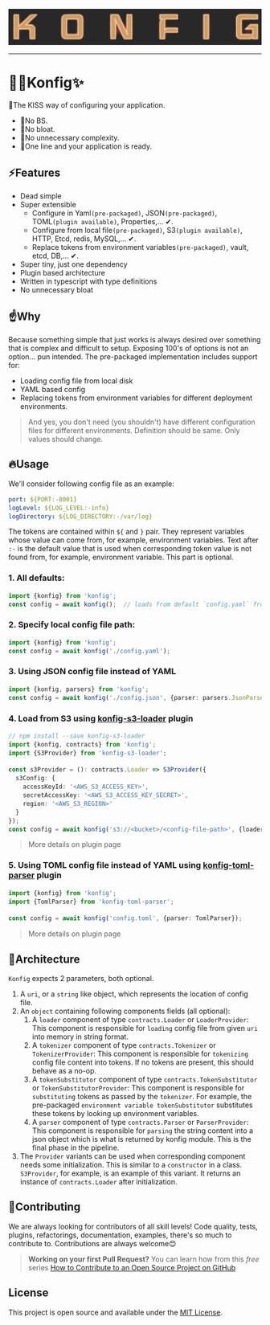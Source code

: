 ![🚀✨Konfig✨](./logo.png)

---

# 🚀✨Konfig✨
🥰The KISS way of configuring your application. 
- 👏️No BS.
- 👏No bloat.
- 👏No unnecessary complexity.
- 👏One line and your application is ready.

## ⚡️Features
* Dead simple
* Super extensible
  - Configure in Yaml`(pre-packaged)`, JSON`(pre-packaged)`, TOML`(plugin available)`, Properties,... ✔.
  - Configure from local file`(pre-packaged)`, S3`(plugin available)`, HTTP, Etcd, redis, MySQL,... ✔.
  - Replace tokens from environment variables`(pre-packaged)`, vault, etcd, DB,... ✔.
* Super tiny, just one dependency
* Plugin based architecture
* Written in typescript with type definitions
* No unnecessary bloat

## ☝️Why
Because something simple that just works is always desired over something that is complex and difficult to setup. Exposing 100's of options is not an option... pun intended. The pre-packaged implementation includes support for:
* Loading config file from local disk
* YAML based config
* Replacing tokens from environment variables for different deployment environments.
> And yes, you don't need (you shouldn't) have different configuration files for different environments. Definition should be same. Only values should change.

## 🔥Usage
We'll consider following config file as an example:
```yaml
port: ${PORT:-8001}
logLevel: ${LOG_LEVEL:-info}
logDirectory: ${LOG_DIRECTORY:-/var/log}
```
The tokens are contained within `${` and `}` pair. They represent variables whose value can come from, for example, environment variables. Text after `:-` is the default value that is used when corresponding token value is not found from, for example, environment variable. This part is optional.

### 1. All defaults:
```typescript
import {konfig} from 'konfig';
const config = await konfig();  // loads from default `config.yaml` from current directory
```

### 2. Specify local config file path:
```typescript
import {konfig} from 'konfig';
const config = await konfig('./config.yaml');
```

### 3. Using JSON config file instead of YAML
```typescript
import {konfig, parsers} from 'konfig';
const config = await konfig('./config.json', {parser: parsers.JsonParser})
```

### 4. Load from S3 using [konfig-s3-loader](https://github.com/freakynit/konfig-s3-loader) plugin
```typescript
// npm install --save konfig-s3-loader
import {konfig, contracts} from 'konfig';
import {S3Provider} from 'konfig-s3-loader';

const s3Provider = (): contracts.Loader => S3Provider({
  s3Config: {
    accessKeyId: '<AWS_S3_ACCESS_KEY>',
    secretAccessKey: '<AWS_S3_ACCESS_KEY_SECRET>',
    region: '<AWS_S3_REGION>'
  }
});
const config = await konfig('s3://<bucket>/<config-file-path>', {loader: s3Provider});
```
> More details on plugin page

### 5. Using TOML config file instead of YAML using [konfig-toml-parser](https://github.com/freakynit/konfig-toml-parser) plugin
```typescript
import {konfig} from 'konfig';
import {TomlParser} from 'konfig-toml-parser';

const config = await konfig('config.toml', {parser: TomlParser});
```
> More details on plugin page

## 🔬Architecture
`Konfig` expects 2 parameters, both optional.
1. A `uri`, or a `string` like object, which represents the location of config file.
2. An `object` containing following components fields (all optional):
   1. A `loader` component of type `contracts.Loader` or `LoaderProvider`: This component is responsible for `loading` config file from given `uri` into memory in string format.
   2. A `tokenizer` component of type `contracts.Tokenizer` or `TokenizerProvider`: This component is responsible for `tokenizing` config file content into tokens. If no tokens are present, this should behave as a no-op.
   3. A `tokenSubstitutor` component of type `contracts.TokenSubstitutor` or `TokenSubstitutorProvider`: This component is responsible for `substituting` tokens as passed by the `tokenizer`. For example, the pre-packaged `environment variable tokenSubstitutor` substitutes these tokens by looking up environment variables.
   4. A `parser` component of type `contracts.Parser` or `ParserProvider`: This component is responsible for `parsing` the string content into a json object which is what is returned by konfig module. This is the final phase in the pipeline.
3. The `Provider` variants can be used when corresponding component needs some initialization. This is similar to a `constructor` in a class. `S3Provider`, for example, is an example of this variant. It returns an instance of `contracts.Loader` after initialization.

## 🤝Contributing
We are always looking for contributors of all skill levels! Code quality, tests, plugins, refactorings, documentation, examples, there's so much to contribute to. Contributions are always welcome😊

> **Working on your first Pull Request?** You can learn how from this *free* series [How to Contribute to an Open Source Project on GitHub](https://kcd.im/pull-request) 

## License

This project is open source and available under the [MIT License](LICENSE).
